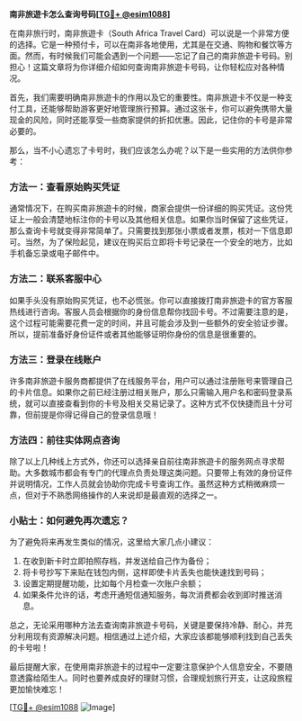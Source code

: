 **南非旅遊卡怎么查询号码[[TG💪+ @esim1088](https://t.me/s/esim1088)]**

在南非旅行时，南非旅遊卡（South Africa Travel Card）可以说是一个非常方便的选择。它是一种预付卡，可以在南非各地使用，尤其是在交通、购物和餐饮等方面。然而，有时候我们可能会遇到一个问题——忘记了自己的南非旅遊卡号码。别担心！这篇文章将为你详细介绍如何查询南非旅遊卡号码，让你轻松应对各种情况。

首先，我们需要明确南非旅遊卡的作用以及它的重要性。南非旅遊卡不仅是一种支付工具，还能够帮助游客更好地管理旅行预算。通过这张卡，你可以避免携带大量现金的风险，同时还能享受一些商家提供的折扣优惠。因此，记住你的卡号是非常必要的。

那么，当不小心遗忘了卡号时，我们应该怎么办呢？以下是一些实用的方法供你参考：

### 方法一：查看原始购买凭证

通常情况下，在购买南非旅遊卡的时候，商家会提供一份详细的购买凭证。这份凭证上一般会清楚地标注你的卡号以及其他相关信息。如果你当时保留了这些凭证，那么查询卡号就变得非常简单了。只需要找到那张小票或者发票，核对一下信息即可。当然，为了保险起见，建议在购买后立即将卡号记录在一个安全的地方，比如手机备忘录或电子邮件中。

### 方法二：联系客服中心

如果手头没有原始购买凭证，也不必慌张。你可以直接拨打南非旅遊卡的官方客服热线进行咨询。客服人员会根据你的身份信息帮你找回卡号。不过需要注意的是，这个过程可能需要花费一定的时间，并且可能会涉及到一些额外的安全验证步骤。所以，提前准备好身份证件或者其他能够证明你身份的信息是很重要的。

### 方法三：登录在线账户

许多南非旅遊卡服务商都提供了在线服务平台，用户可以通过注册账号来管理自己的卡片信息。如果你之前已经注册过相关账户，那么只需输入用户名和密码登录系统，就可以直接查看到你的卡号及相关交易记录了。这种方式不仅快捷而且十分可靠，但前提是你得记得自己的登录信息哦！

### 方法四：前往实体网点咨询

除了以上几种线上方式外，你还可以选择亲自前往南非旅遊卡的服务网点寻求帮助。大多数城市都会有专门的代理点负责处理这类问题。只要带上有效的身份证件并说明情况，工作人员就会协助你完成卡号查询工作。虽然这种方式稍微麻烦一点，但对于不熟悉网络操作的人来说却是最直观的选择之一。

### 小贴士：如何避免再次遗忘？

为了避免将来再发生类似的情况，这里给大家几点小建议：
1. 在收到新卡时立即拍照存档，并发送给自己作为备份；
2. 将卡号抄写下来贴在钱包内侧，这样即使卡片丢失也能快速找到号码；
3. 设置定期提醒功能，比如每个月检查一次账户余额；
4. 如果条件允许的话，考虑开通短信通知服务，每次消费都会收到即时推送消息。

总之，无论采用哪种方法去查询南非旅遊卡号码，关键是要保持冷静、耐心，并充分利用现有资源解决问题。相信通过上述介绍，大家应该都能够顺利找到自己丢失的卡号啦！

最后提醒大家，在使用南非旅遊卡的过程中一定要注意保护个人信息安全，不要随意透露给陌生人。同时也要养成良好的理财习惯，合理规划旅行开支，让这段旅程更加愉快难忘！

[[TG💪+ @esim1088](https://t.me/s/esim1088) ![Image](https://i.postimg.cc/4NQfJmqS/Snipaste-2025-05-13-00-14-12.png)]